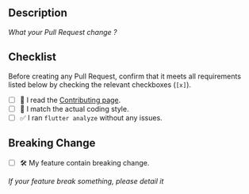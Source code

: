 ## Description

*What your Pull Request change ?*

## Checklist

Before creating any Pull Request, confirm that it meets all requirements listed below by checking the relevant checkboxes (`[x]`).

- [ ] 📕 I read the [Contributing page](https://github.com/Apparence-io/camera_awesome/blob/master/CONTRIBUTING.md).
- [ ] 🤝 I match the actual coding style.
- [ ] ✅ I ran ```flutter analyze``` without any issues.

## Breaking Change

- [ ] 🛠 My feature contain breaking change.

*If your feature break something, please detail it*